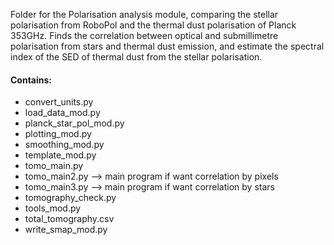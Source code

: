Folder for the Polarisation analysis module, comparing the stellar polarisation from RoboPol and the thermal dust polarisation of Planck 353GHz.
Finds the correlation between optical and submillimetre polarisation from stars and thermal dust emission, and estimate the spectral index of the SED of thermal dust from the stellar polarisation.

#### Contains:
- convert_units.py
- load_data_mod.py
- planck_star_pol_mod.py
- plotting_mod.py
- smoothing_mod.py
- template_mod.py
- tomo_main.py  
- tomo_main2.py   --> main program if want correlation by pixels
- tomo_main3.py   --> main program if want correlation by stars
- tomography_check.py
- tools_mod.py
- total_tomography.csv
- write_smap_mod.py
